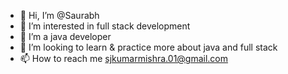 - 👋 Hi, I’m @Saurabh
- 👀 I’m interested in full stack development
- 🌱 I’m a java developer
- 💞️ I’m looking to learn & practice more about java and full stack
- 📫 How to reach me sjkumarmishra.01@gmail.com

<!---
Saurabh-17062022/Saurabh-17062022 is a ✨ special ✨ repository because its `README.md` (this file) appears on your GitHub profile.
You can click the Preview link to take a look at your changes.
--->
